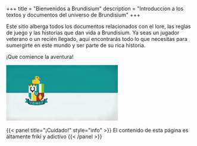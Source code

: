 +++
title = "Bienvenidos a Brundisium"
description = "Introduccion a los textos y documentos del universo de Brundisium"
+++

Este sitio alberga todos los documentos relacionados con el lore, las reglas de juego y las historias que dan vida a Brundisium. Ya seas un jugador veterano o un recién llegado, aquí encontrarás todo lo que necesitas para sumergirte en este mundo y ser parte de su rica historia.

¡Que comience la aventura!

 <p><img src="flag.jpg" alt="Bandera de Brundisium"  height="150"></p>

{{< panel title="¡Cuidado!" style="info" >}} El contenido de esta página es áltamente friki y adictivo {{< /panel >}}

